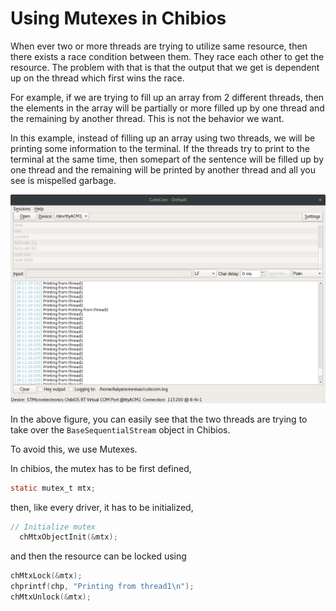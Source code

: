 # Using Mutexes in Chibios

When ever two or more threads are trying to utilize same resource, then there exists a race condition between them. They race each other to get the resource. The problem with that is that the output that we get is dependent up on the thread which first wins the race. 

For example, if we are trying to fill up an array from 2 different threads, then the elements in the array will be partially or more filled up by one thread and the remaining by another thread. This is not the behavior we want. 

In this example, instead of filling up an array using two threads, we will be printing some information to the terminal. If the threads try to print to the terminal at the same time, then somepart of the sentence will be filled up by one thread and the remaining will be printed by another thread and all you see is mispelled garbage.

![](without_mutexlock.png)

In the above figure, you can easily see that the two threads are trying to take over the `BaseSequentialStream` object in Chibios.

To avoid this, we use Mutexes. 

In chibios, the mutex has to be first defined,

```c
static mutex_t mtx;
```
then, like every driver, it has to be initialized,

```c
// Initialize mutex
  chMtxObjectInit(&mtx);
```

and then the resource can be locked using 

```c
chMtxLock(&mtx);
chprintf(chp, "Printing from thread1\n");
chMtxUnlock(&mtx);
```